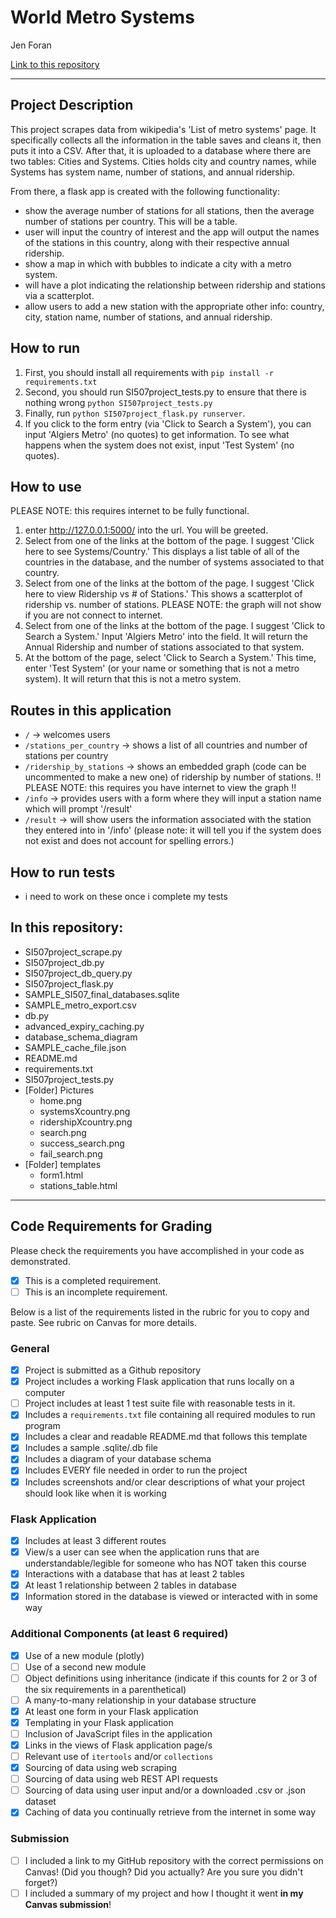 # World Metro Systems

Jen Foran

[Link to this repository](https://github.com/jforan/Final_Project_jlforan)

---


## Project Description

This project scrapes data from wikipedia's 'List of metro systems' page. It specifically collects all the information in the table saves and cleans it, then puts it into a CSV. After that, it is uploaded to a database where there are two tables: Cities and Systems. Cities holds city and country names, while Systems has system name, number of stations, and annual ridership. 

From there, a flask app is created with the following functionality:
* show the average number of stations for all stations, then the average number of stations per country. This will be a table.
* user will input the country of interest and the app will output the names of the stations in this country, along with their respective annual ridership.
* show a map in which with bubbles to indicate a city with a metro system.
* will have a plot indicating the relationship between ridership and stations via a scatterplot.
* allow users to add a new station with the appropriate other info: country, city, station name, number of stations, and annual ridership.


## How to run

1. First, you should install all requirements with `pip install -r requirements.txt`
2. Second, you should run SI507project_tests.py to ensure that there is nothing wrong `python SI507project_tests.py`
3. Finally, run `python SI507project_flask.py runserver`.
4. If you click to the form entry (via 'Click to Search a System'), you can input 'Algiers Metro' (no quotes) to get information. To see what happens when the system does not exist, input 'Test System' (no quotes).


## How to use

PLEASE NOTE: this requires internet to be fully functional.

1. enter http://127.0.0.1:5000/ into the url. You will be greeted.
2. Select from one of the links at the bottom of the page. I suggest 'Click here to see Systems/Country.' This displays a list table of all of the countries in the database, and the number of systems associated to that country.
3. Select from one of the links at the bottom of the page. I suggest 'Click here to view Ridership vs # of Stations.' This shows a scatterplot of ridership vs. number of stations. PLEASE NOTE: the graph will not show if you are not connect to internet.
4. Select from one of the links at the bottom of the page. I suggest 'Click to Search a System.' Input 'Algiers Metro' into the field. It will return the Annual Ridership and number of stations associated to that system. 
5. At the bottom of the page, select 'Click to Search a System.' This time, enter 'Test System' (or your name or something that is not a metro system). It will return that this is not a metro system.



## Routes in this application
* `/` -> welcomes users
* `/stations_per_country` -> shows a list of all countries and number of stations per country
* `/ridership_by_stations` -> shows an embedded graph (code can be uncommented to make a new one) of ridership by number of stations. 
!! PLEASE NOTE: this requires you have internet to view the graph !!
* `/info` -> provides users with a form where they will input a station name which will prompt '/result'
* `/result` -> will show users the information associated with the station they entered into in '/info' (please note: it will tell you if the system does not exist and does not account for spelling errors.)


## How to run tests
* i need to work on these once i complete my tests


## In this repository:
* SI507project_scrape.py
* SI507project_db.py
* SI507project_db_query.py
* SI507project_flask.py
* SAMPLE_SI507_final_databases.sqlite
* SAMPLE_metro_export.csv
* db.py
* advanced_expiry_caching.py
* database_schema_diagram
* SAMPLE_cache_file.json
* README.md
* requirements.txt
* SI507project_tests.py
* [Folder] Pictures
  * home.png
  * systemsXcountry.png
  * ridershipXcountry.png
  * search.png
  * success_search.png
  * fail_search.png
* [Folder] templates
  * form1.html
  * stations_table.html
  

---
## Code Requirements for Grading
Please check the requirements you have accomplished in your code as demonstrated.
- [x] This is a completed requirement.
- [ ] This is an incomplete requirement.

Below is a list of the requirements listed in the rubric for you to copy and paste.  See rubric on Canvas for more details.

### General
- [x] Project is submitted as a Github repository
- [x] Project includes a working Flask application that runs locally on a computer
- [ ] Project includes at least 1 test suite file with reasonable tests in it.
- [x] Includes a `requirements.txt` file containing all required modules to run program
- [x] Includes a clear and readable README.md that follows this template
- [x] Includes a sample .sqlite/.db file
- [x] Includes a diagram of your database schema
- [x] Includes EVERY file needed in order to run the project
- [x] Includes screenshots and/or clear descriptions of what your project should look like when it is working

### Flask Application
- [x] Includes at least 3 different routes
- [x] View/s a user can see when the application runs that are understandable/legible for someone who has NOT taken this course
- [x] Interactions with a database that has at least 2 tables
- [x] At least 1 relationship between 2 tables in database
- [x] Information stored in the database is viewed or interacted with in some way

### Additional Components (at least 6 required)
- [x] Use of a new module (plotly)
- [ ] Use of a second new module
- [ ] Object definitions using inheritance (indicate if this counts for 2 or 3 of the six requirements in a parenthetical)
- [ ] A many-to-many relationship in your database structure
- [x] At least one form in your Flask application
- [x] Templating in your Flask application
- [ ] Inclusion of JavaScript files in the application
- [x] Links in the views of Flask application page/s
- [ ] Relevant use of `itertools` and/or `collections`
- [x] Sourcing of data using web scraping
- [ ] Sourcing of data using web REST API requests
- [ ] Sourcing of data using user input and/or a downloaded .csv or .json dataset
- [x] Caching of data you continually retrieve from the internet in some way

### Submission
- [ ] I included a link to my GitHub repository with the correct permissions on Canvas! (Did you though? Did you actually? Are you sure you didn't forget?)
- [ ] I included a summary of my project and how I thought it went **in my Canvas submission**!
